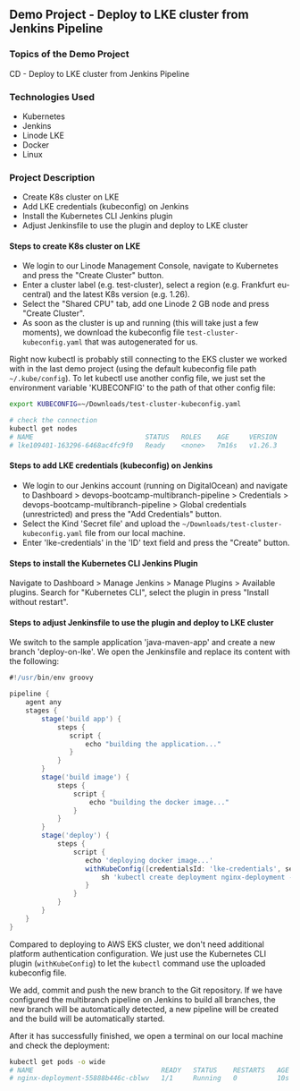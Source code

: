## Demo Project - Deploy to LKE cluster from Jenkins Pipeline

### Topics of the Demo Project
CD - Deploy to LKE cluster from Jenkins Pipeline

### Technologies Used
- Kubernetes
- Jenkins
- Linode LKE
- Docker
- Linux

### Project Description
- Create K8s cluster on LKE
- Add LKE credentials (kubeconfig) on Jenkins
- Install the Kubernetes CLI Jenkins plugin
- Adjust Jenkinsfile to use the plugin and deploy to LKE cluster

#### Steps to create K8s cluster on LKE
- We login to our Linode Management Console, navigate to Kubernetes and press the "Create Cluster" button.
- Enter a cluster label (e.g. test-cluster), select a region (e.g. Frankfurt eu-central) and the latest K8s version (e.g. 1.26).
- Select the "Shared CPU" tab, add one Linode 2 GB node and press "Create Cluster".
- As soon as the cluster is up and running (this will take just a few moments), we download the kubeconfig file `test-cluster-kubeconfig.yaml` that was autogenerated for us.

Right now kubectl is probably still connecting to the EKS cluster we worked with in the last demo project (using the default kubeconfig file path `~/.kube/config`). To let kubectl use another config file, we just set the environment variable 'KUBECONFIG' to the path of that other config file:
```sh
export KUBECONFIG=~/Downloads/test-cluster-kubeconfig.yaml

# check the connection
kubectl get nodes
# NAME                            STATUS   ROLES    AGE     VERSION
# lke109401-163296-6468ac4fc9f0   Ready    <none>   7m16s   v1.26.3
```

#### Steps to add LKE credentials (kubeconfig) on Jenkins
- We login to our Jenkins account (running on DigitalOcean) and navigate to Dashboard > devops-bootcamp-multibranch-pipeline > Credentials > devops-bootcamp-multibranch-pipeline > Global credentials (unrestricted) and press the "Add Credentials" button.
- Select the Kind 'Secret file' and upload the `~/Downloads/test-cluster-kubeconfig.yaml` file from our local machine.
- Enter 'lke-credentials' in the 'ID' text field and press the "Create" button.

#### Steps to install the Kubernetes CLI Jenkins Plugin
Navigate to Dashboard > Manage Jenkins > Manage Plugins > Available plugins. Search for "Kubernetes CLI", select the plugin in press "Install without restart".

#### Steps to adjust Jenkinsfile to use the plugin and deploy to LKE cluster
We switch to the sample application 'java-maven-app' and create a new branch 'deploy-on-lke'. We open the Jenkinsfile and replace its content with the following:
```groovy
#!/usr/bin/env groovy

pipeline {
    agent any
    stages {
        stage('build app') {
            steps {
               script {
                   echo "building the application..."
               }
            }
        }
        stage('build image') {
            steps {
                script {
                    echo "building the docker image..."
                }
            }
        }
        stage('deploy') {
            steps {
                script {
                   echo 'deploying docker image...'
                   withKubeConfig([credentialsId: 'lke-credentials', serverUrl: 'https://494dfb55-c0f3-4517-8104-63c0c13639e2.eu-central-1.linodelke.net']) {
                       sh 'kubectl create deployment nginx-deployment --image=nginx'
                   }
                }
            }
        }
    }
}
```

Compared to deploying to AWS EKS cluster, we don't need additional platform authentication configuration. We just use the Kubernetes CLI plugin (`withKubeConfig`) to let the `kubectl` command use the uploaded kubeconfig file.

We add, commit and push the new branch to the Git repository. If we have configured the multibranch pipeline on Jenkins to build all branches, the new branch will be automatically detected, a new pipeline will be created and the build will be automatically started.

After it has successfully finished, we open a terminal on our local machine and check the deployment:
```sh
kubectl get pods -o wide
# NAME                                READY   STATUS    RESTARTS   AGE   IP         NODE                            NOMINATED NODE   READINESS GATES
# nginx-deployment-55888b446c-cblwv   1/1     Running   0          10s   10.2.0.6   lke109401-163296-6468ac4fc9f0   <none>           <none>
```